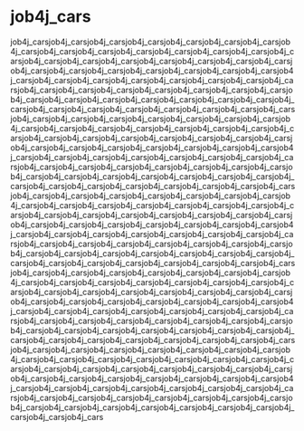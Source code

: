 # job4j_cars
job4j_carsjob4j_carsjob4j_carsjob4j_carsjob4j_carsjob4j_carsjob4j_carsjob4j_carsjob4j_carsjob4j_carsjob4j_carsjob4j_carsjob4j_carsjob4j_carsjob4j_carsjob4j_carsjob4j_carsjob4j_carsjob4j_carsjob4j_carsjob4j_carsjob4j_carsjob4j_carsjob4j_carsjob4j_carsjob4j_carsjob4j_carsjob4j_carsjob4j_carsjob4j_carsjob4j_carsjob4j_carsjob4j_carsjob4j_carsjob4j_carsjob4j_carsjob4j_carsjob4j_carsjob4j_carsjob4j_carsjob4j_carsjob4j_carsjob4j_carsjob4j_carsjob4j_carsjob4j_carsjob4j_carsjob4j_carsjob4j_carsjob4j_carsjob4j_carsjob4j_carsjob4j_carsjob4j_carsjob4j_carsjob4j_carsjob4j_carsjob4j_carsjob4j_carsjob4j_carsjob4j_carsjob4j_carsjob4j_carsjob4j_carsjob4j_carsjob4j_carsjob4j_carsjob4j_carsjob4j_carsjob4j_carsjob4j_carsjob4j_carsjob4j_carsjob4j_carsjob4j_carsjob4j_carsjob4j_carsjob4j_carsjob4j_carsjob4j_carsjob4j_carsjob4j_carsjob4j_carsjob4j_carsjob4j_carsjob4j_carsjob4j_carsjob4j_carsjob4j_carsjob4j_carsjob4j_carsjob4j_carsjob4j_carsjob4j_carsjob4j_carsjob4j_carsjob4j_carsjob4j_carsjob4j_carsjob4j_carsjob4j_carsjob4j_carsjob4j_carsjob4j_carsjob4j_carsjob4j_carsjob4j_carsjob4j_carsjob4j_carsjob4j_carsjob4j_carsjob4j_carsjob4j_carsjob4j_carsjob4j_carsjob4j_carsjob4j_carsjob4j_carsjob4j_carsjob4j_carsjob4j_carsjob4j_carsjob4j_carsjob4j_carsjob4j_carsjob4j_carsjob4j_carsjob4j_carsjob4j_carsjob4j_carsjob4j_carsjob4j_carsjob4j_carsjob4j_carsjob4j_carsjob4j_carsjob4j_carsjob4j_carsjob4j_carsjob4j_carsjob4j_carsjob4j_carsjob4j_carsjob4j_carsjob4j_carsjob4j_carsjob4j_carsjob4j_carsjob4j_carsjob4j_carsjob4j_carsjob4j_carsjob4j_carsjob4j_carsjob4j_carsjob4j_carsjob4j_carsjob4j_carsjob4j_carsjob4j_carsjob4j_carsjob4j_carsjob4j_carsjob4j_carsjob4j_carsjob4j_carsjob4j_carsjob4j_carsjob4j_carsjob4j_carsjob4j_carsjob4j_carsjob4j_carsjob4j_carsjob4j_carsjob4j_carsjob4j_carsjob4j_carsjob4j_carsjob4j_carsjob4j_carsjob4j_carsjob4j_carsjob4j_carsjob4j_carsjob4j_carsjob4j_carsjob4j_carsjob4j_carsjob4j_carsjob4j_carsjob4j_carsjob4j_carsjob4j_carsjob4j_carsjob4j_carsjob4j_carsjob4j_carsjob4j_carsjob4j_carsjob4j_carsjob4j_carsjob4j_carsjob4j_carsjob4j_carsjob4j_carsjob4j_carsjob4j_carsjob4j_carsjob4j_carsjob4j_carsjob4j_carsjob4j_carsjob4j_carsjob4j_carsjob4j_carsjob4j_carsjob4j_carsjob4j_carsjob4j_carsjob4j_carsjob4j_carsjob4j_carsjob4j_carsjob4j_carsjob4j_carsjob4j_carsjob4j_carsjob4j_carsjob4j_carsjob4j_carsjob4j_carsjob4j_carsjob4j_carsjob4j_carsjob4j_carsjob4j_carsjob4j_carsjob4j_carsjob4j_carsjob4j_carsjob4j_carsjob4j_carsjob4j_carsjob4j_carsjob4j_carsjob4j_carsjob4j_carsjob4j_carsjob4j_carsjob4j_carsjob4j_carsjob4j_carsjob4j_carsjob4j_carsjob4j_carsjob4j_carsjob4j_carsjob4j_carsjob4j_carsjob4j_carsjob4j_carsjob4j_carsjob4j_carsjob4j_carsjob4j_carsjob4j_carsjob4j_carsjob4j_carsjob4j_carsjob4j_carsjob4j_carsjob4j_carsjob4j_carsjob4j_carsjob4j_carsjob4j_carsjob4j_carsjob4j_carsjob4j_carsjob4j_carsjob4j_carsjob4j_carsjob4j_carsjob4j_carsjob4j_carsjob4j_carsjob4j_carsjob4j_carsjob4j_cars
